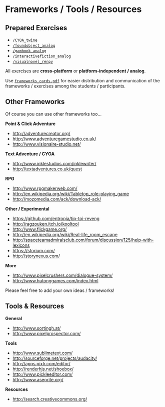 # Frameworks / Tools / Resources

## Prepared Exercises

- [`/CYOA_twine`](https://github.com/csongorb/WorkshopNarrativeDesign/tree/master/frameworks/CYOA_twine)
- [`/foundobject_analog`](http://github.com/csongorb/WorkshopNarrativeDesign/frameworks/gamebook_analog)
- [`/gambook_analog`](http://github.com/csongorb/WorkshopNarrativeDesign/frameworks/gamebook_analog)
- [`/interactivefiction_analog`](http://github.com/csongorb/WorkshopNarrativeDesign/frameworks/gamebook_analog)
- [`/visualnovel_renpy`](http://github.com/csongorb/WorkshopNarrativeDesign/frameworks/gamebook_analog)

All exercises are **cross-platform** or **platform-independent / analog**.

Use [`frameworks_cards.pdf`](framework_cards.pdf) for easier distribution and communication of the frameworks / exercises among the students / participants.

## Other Frameworks

Of course you can use other frameworks too...

**Point & Click Adventure**

- http://adventurecreator.org/
- http://www.adventuregamestudio.co.uk/
- http://www.visionaire-studio.net/

**Text Adventure / CYOA**

- http://www.inklestudios.com/inklewriter/
- http://textadventures.co.uk/quest

**RPG**

- http://www.rpgmakerweb.com/
- http://en.wikipedia.org/wiki/Tabletop_role-playing_game
- http://mozomedia.com/ack/download-ack/

**Other / Experimental**

- https://github.com/entropia/tip-toi-reveng
- http://ragzouken.itch.io/kooltool
- http://www.flickgame.org/
- http://en.wikipedia.org/wiki/Real-life_room_escape
- http://spaceteamadmiralsclub.com/forum/discussion/125/help-with-lexicons
- https://storium.com/
- http://storynexus.com/

**More**

- http://www.pixelcrushers.com/dialogue-system/
- http://www.hutonggames.com/index.html

Please feel free to add your own ideas / frameworks!

## Tools & Resources

**General**

- http://www.sortingh.at/
- http://www.pixelprospector.com/

**Tools**

- http://www.sublimetext.com/
- http://sourceforge.net/projects/audacity/
- http://apps.pixlr.com/editor/
- http://renderhjs.net/shoebox/
- http://www.pickleeditor.com/
- http://www.aseprite.org/

**Resources**

- http://search.creativecommons.org/
